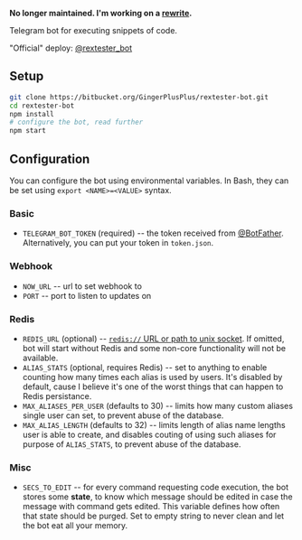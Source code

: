 **No longer maintained. I'm working on a [rewrite][4].**

Telegram bot for executing snippets of code.

"Official" deploy: [@rextester_bot][1]

## Setup ##

```bash
git clone https://bitbucket.org/GingerPlusPlus/rextester-bot.git
cd rextester-bot
npm install
# configure the bot, read further
npm start
```

## Configuration ##

You can configure the bot using environmental variables.
In Bash, they can be set using `export <NAME>=<VALUE>` syntax.

### Basic ###

- `TELEGRAM_BOT_TOKEN` (required) -- the token received from [@BotFather][2]. Alternatively, you can put your token in `token.json`.

### Webhook ###

- `NOW_URL` -- url to set webhook to
- `PORT` -- port to listen to updates on

### Redis ###

- `REDIS_URL` (optional) -- [`redis://` URL or path to unix socket][3]. If omitted, bot will start without Redis and some non-core functionality will not be available.
- `ALIAS_STATS` (optional, requires Redis) -- set to anything to enable counting how many times each alias is used by users. It's disabled by default, cause I believe it's one of the worst things that can happen to Redis persistance.
- `MAX_ALIASES_PER_USER` (defaults to 30) -- limits how many custom aliases single user can set, to prevent abuse of the database.
- `MAX_ALIAS_LENGTH` (defaults to 32) -- limits length of alias name lengths user is able to create, and disables couting of using such aliases for purpose of `ALIAS_STATS`, to prevent abuse of the database.

### Misc ###

- `SECS_TO_EDIT` -- for every command requesting code execution, the bot stores some **state**, to know which message should be edited in case the message with command gets edited. This variable defines how often that state should be purged. Set to empty string to never clean and let the bot eat all your memory.


[1]: https://telegram.me/rextester_bot
[2]: https://telegram.me/BotFather
[3]: https://github.com/luin/ioredis#connect-to-redis
[4]: https://github.com/GingerPlusPlus/Rextester-bot-v3
